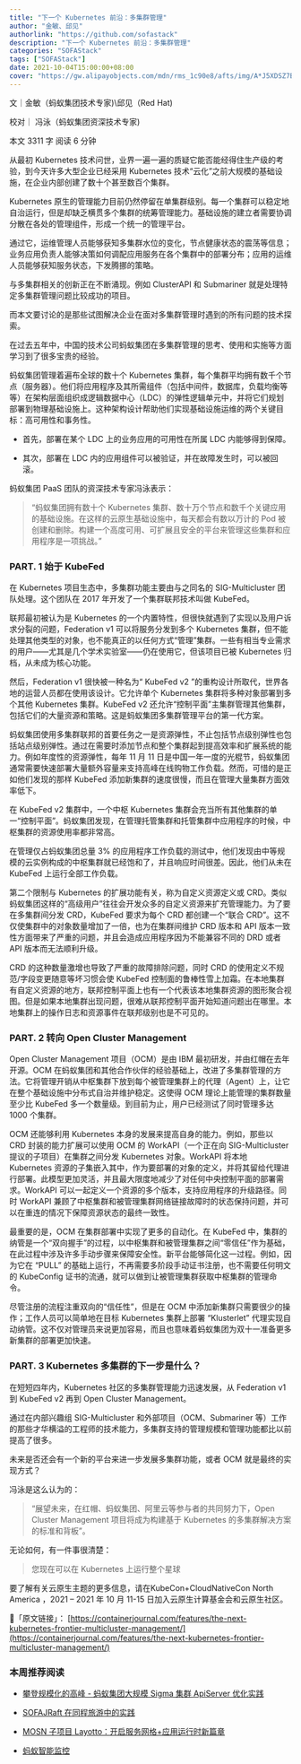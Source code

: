 ```yaml
---
title: "下一个 Kubernetes 前沿：多集群管理"
author: "金敏、邱见"
authorlink: "https://github.com/sofastack"
description: "下一个 Kubernetes 前沿：多集群管理"
categories: "SOFAStack"
tags: ["SOFAStack"]
date: 2021-10-04T15:00:00+08:00
cover: "https://gw.alipayobjects.com/mdn/rms_1c90e8/afts/img/A*J5XDSZ7Bmm0AAAAAAAAAAAAAARQnAQ"
---
```


文｜金敏（蚂蚁集团技术专家)\邱见（Red Hat)

校对｜  冯泳（蚂蚁集团资深技术专家)

本文 3311 字 阅读 6 分钟

从最初 Kubernetes 技术问世，业界一遍一遍的质疑它能否能经得住生产级的考验，到今天许多大型企业已经采用 Kubernetes 技术“云化”之前大规模的基础设施，在企业内部创建了数十个甚至数百个集群。

Kubernetes 原生的管理能力目前仍然停留在单集群级别。每一个集群可以稳定地自治运行，但是却缺乏横贯多个集群的统筹管理能力。基础设施的建立者需要协调分散在各处的管理组件，形成一个统一的管理平台。

通过它，运维管理人员能够获知多集群水位的变化，节点健康状态的震荡等信息；业务应用负责人能够决策如何调配应用服务在各个集群中的部署分布；应用的运维人员能够获知服务状态，下发腾挪的策略。

与多集群相关的创新正在不断涌现。例如 ClusterAPI 和 Submariner 就是处理特定多集群管理问题比较成功的项目。

而本文要讨论的是那些试图解决企业在面对多集群管理时遇到的所有问题的技术探索。

在过去五年中，中国的技术公司蚂蚁集团在多集群管理的思考、使用和实施等方面学习到了很多宝贵的经验。

蚂蚁集团管理着遍布全球的数十个 Kubernetes 集群，每个集群平均拥有数千个节点（服务器）。他们将应用程序及其所需组件（包括中间件，数据库，负载均衡等等）在架构层面组织成逻辑数据中心（LDC）的弹性逻辑单元中，并将它们规划部署到物理基础设施上。这种架构设计帮助他们实现基础设施运维的两个关键目标：高可用性和事务性。

- 首先，部署在某个 LDC 上的业务应用的可用性在所属 LDC 内能够得到保障。

- 其次，部署在 LDC 内的应用组件可以被验证，并在故障发生时，可以被回滚。

蚂蚁集团 PaaS 团队的资深技术专家冯泳表示：

>“蚂蚁集团拥有数十个 Kubernetes 集群、数十万个节点和数千个关键应用的基础设施。在这样的云原生基础设施中，每天都会有数以万计的 Pod 被创建和删除。构建一个高度可用、可扩展且安全的平台来管理这些集群和应用程序是一项挑战。”

### PART. 1 始于 KubeFed

在 Kubernetes 项目生态中，多集群功能主要由与之同名的 SIG-Multicluster 团队处理。这个团队在 2017 年开发了一个集群联邦技术叫做 KubeFed。

联邦最初被认为是 Kubernetes 的一个内置特性，但很快就遇到了实现以及用户诉求分裂的问题，Federation v1 可以将服务分发到多个 Kubernetes 集群，但不能处理其他类型的对象，也不能真正的以任何方式“管理”集群。一些有相当专业需求的用户——尤其是几个学术实验室——仍在使用它，但该项目已被 Kubernetes 归档，从未成为核心功能。

然后，Federation v1 很快被一种名为“ KubeFed v2 ”的重构设计所取代，世界各地的运营人员都在使用该设计。它允许单个 Kubernetes 集群将多种对象部署到多个其他 Kubernetes 集群。KubeFed v2 还允许“控制平面”主集群管理其他集群，包括它们的大量资源和策略。这是蚂蚁集团多集群管理平台的第一代方案。

蚂蚁集团使用多集群联邦的首要任务之一是资源弹性，不止包括节点级别弹性也包括站点级别弹性。通过在需要时添加节点和整个集群起到提高效率和扩展系统的能力。例如年度性的资源弹性，每年 11 月 11 日是中国一年一度的光棍节，蚂蚁集团通常需要快速部署大量额外容量来支持高峰在线购物工作负载。然而，可惜的是正如他们发现的那样 KubeFed 添加新集群的速度很慢，而且在管理大量集群方面效率低下。

在 KubeFed v2 集群中，一个中枢 Kubernetes 集群会充当所有其他集群的单一“控制平面”。蚂蚁集团发现，在管理托管集群和托管集群中应用程序的时候，中枢集群的资源使用率都非常高。

在管理仅占蚂蚁集团总量 3% 的应用程序工作负载的测试中，他们发现由中等规模的云实例构成的中枢集群就已经饱和了，并且响应时间很差。因此，他们从未在 KubeFed 上运行全部工作负载。

第二个限制与 Kubernetes 的扩展功能有关，称为自定义资源定义或 CRD。类似蚂蚁集团这样的“高级用户”往往会开发众多的自定义资源来扩充管理能力。为了要在多集群间分发 CRD，KubeFed 要求为每个 CRD 都创建一个“联合 CRD”。这不仅使集群中的对象数量增加了一倍，也为在集群间维护 CRD 版本和 API 版本一致性方面带来了严重的问题，并且会造成应用程序因为不能兼容不同的 DRD 或者 API 版本而无法顺利升级。

CRD 的这种数量激增也导致了严重的故障排除问题，同时 CRD 的使用定义不规范/字段变更随意等坏习惯会使 KubeFed 控制面的鲁棒性雪上加霜。在本地集群有自定义资源的地方，联邦控制平面上也有一个代表该本地集群资源的图形聚合视图。但是如果本地集群出现问题，很难从联邦控制平面开始知道问题出在哪里。本地集群上的操作日志和资源事件在联邦级别也是不可见的。

### PART. 2 转向 Open Cluster Management

Open Cluster Management 项目（OCM）是由 IBM 最初研发，并由红帽在去年开源。OCM 在蚂蚁集团和其他合作伙伴的经验基础上，改进了多集群管理的方法。它将管理开销从中枢集群下放到每个被管理集群上的代理（Agent）上，让它在整个基础设施中分布式自治并维护稳定。这使得 OCM 理论上能管理的集群数量至少比 KubeFed 多一个数量级。到目前为止，用户已经测试了同时管理多达 1000 个集群。

OCM 还能够利用 Kubernetes 本身的发展来提高自身的能力。例如，那些以 CRD 封装的能力扩展可以使用 OCM 的 WorkAPI（一个正在向 SIG-Multicluster 提议的子项目）在集群之间分发 Kubernetes 对象。WorkAPI 将本地 Kubernetes 资源的子集嵌入其中，作为要部署的对象的定义，并将其留给代理进行部署。此模型更加灵活，并且最大限度地减少了对任何中央控制平面的部署需求。WorkAPI 可以一起定义一个资源的多个版本，支持应用程序的升级路径。同时 WorkAPI 兼顾了中枢集群和被管理集群网络链接故障时的状态保持问题，并可以在重连的情况下保障资源状态的最终一致性。

最重要的是，OCM 在集群部署中实现了更多的自动化。在 KubeFed 中，集群的纳管是一个“双向握手”的过程，以中枢集群和被管理集群之间“零信任”作为基础，在此过程中涉及许多手动步骤来保障安全性。新平台能够简化这一过程。例如，因为它在 “PULL” 的基础上运行，不再需要多阶段手动证书注册，也不需要任何明文的 KubeConfig 证书的流通，就可以做到让被管理集群获取中枢集群的管理命令。

尽管注册的流程注重双向的“信任性”，但是在 OCM 中添加新集群只需要很少的操作；工作人员可以简单地在目标 Kubernetes 集群上部署 “Klusterlet” 代理实现自动纳管。这不仅对管理员来说更加容易，而且也意味着蚂蚁集团为双十一准备更多新集群的部署更加快速。

### PART. 3 Kubernetes 多集群的下一步是什么？

在短短四年内，Kubernetes 社区的多集群管理能力迅速发展，从 Federation v1 到 KubeFed v2 再到 Open Cluster Management。

通过在内部兴趣组 SIG-Multicluster 和外部项目（OCM、Submariner 等）工作的那些才华横溢的工程师的技术能力，多集群支持的管理规模和管理功能都比以前提高了很多。

未来是否还会有一个新的平台来进一步发展多集群功能，或者 OCM 就是最终的实现方式？

冯泳是这么认为的：

>“展望未来，在红帽、蚂蚁集团、阿里云等参与者的共同努力下，Open Cluster Management 项目将成为构建基于 Kubernetes 的多集群解决方案的标准和背板”。

无论如何，有一件事很清楚：

 >您现在可以在 Kubernetes 上运行整个星球 

要了解有关云原生主题的更多信息，请在KubeCon+CloudNativeCon North America ，2021 – 2021 年 10 月 11-15 日加入云原生计算基金会和云原生社区。

🔗「原文链接」：
[https://containerjournal.com/features/the-next-kubernetes-frontier-multicluster-management/](https://containerjournal.com/features/the-next-kubernetes-frontier-multicluster-management/)

### 本周推荐阅读

- [攀登规模化的高峰 - 蚂蚁集团大规模 Sigma 集群 ApiServer 优化实践](https://mp.weixin.qq.com/s?__biz=MzUzMzU5Mjc1Nw==&mid=2247495579&idx=1&sn=67d0abc1c513ba4f815550d235b7a109&chksm=faa30041cdd489577c0e3469348ebad2ab2cc12cdfebca3a4f9e8dcd5ba828a76f500e8c0115&scene=21)

- [SOFAJRaft 在同程旅游中的实践](https://mp.weixin.qq.com/s?__biz=MzUzMzU5Mjc1Nw==&mid=2247495260&idx=1&sn=a56b0f82159e551dec4752b7290682cd&chksm=faa30186cdd488908a73792f9a1748cf74c127a792c5c484ff96a21826178e2aa35c279c41b3&token=1376607701&lang=zh_CN#rd)

- [MOSN 子项目 Layotto：开启服务网格+应用运行时新篇章](https://mp.weixin.qq.com/s?__biz=MzUzMzU5Mjc1Nw==&mid=2247488835&idx=1&sn=d645b9abc866048e679b56bfe3b72482&chksm=faa0fa99cdd7738ff1749ae75b1670f953c92b70dcf0358337977438fd74b632b21a7b17ece3&scene=21#wechat_redirect)

- [蚂蚁智能监控](https://mp.weixin.qq.com/s?__biz=MzUzMzU5Mjc1Nw==&mid=2247494372&idx=1&sn=bb10a77c657251ee29d5fcc19c058ce7&chksm=faa3053ecdd48c28c35e262d04659766d8c0b411f1d5605b2dd7981b4345e1d4bf47cc977130&scene=21)
